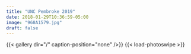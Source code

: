 ```yaml
---
title: "UNC Pembroke 2019"
date: 2018-01-29T10:36:59-05:00
image: "968A1579.jpg"
draft: false
---
```


{{< gallery dir="/" caption-position="none" />}}
{{< load-photoswipe >}}
